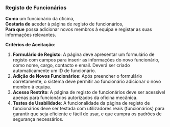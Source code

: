 ### Registo de Funcionários

**Como** um funcionário da oficina,  
**Gostaria de** aceder à página de registo de funcionários,  
**Para que** possa adicionar novos membros à equipa e registar as suas informações relevantes.

**Critérios de Aceitação**:
1. **Formulário de Registo**: A página deve apresentar um formulário de registo com campos para inserir as informações do novo funcionário, como nome, cargo, contacto e email. Deverá ser criado automaticamente um ID de funcionário.
2. **Adição de Novos Funcionários**: Após preencher o formulário corretamente, o sistema deve permitir ao funcionário adicionar o novo membro à equipa. 
3. **Acesso Restrito**: A página de registo de funcionários deve ser acessível apenas para funcionários autorizados da oficina mecânica.  
4. **Testes de Usabilidade**: A funcionalidade da página de registo de funcionários deve ser testada com utilizadores reais (funcionários) para garantir que seja eficiente e fácil de usar, e que cumpra os padrões de segurança necessários.

